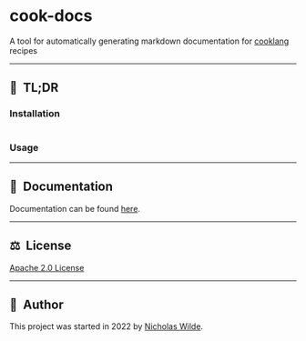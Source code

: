 # cook-docs
A tool for automatically generating markdown documentation for [cooklang][1] recipes

---

## :rocket:&nbsp; TL;DR

### Installation

```
```

### Usage

---

## :book:&nbsp; Documentation

Documentation can be found [here](http://nicholaswilde.io/cook-docs).

---

## ​:balance_scale:​&nbsp;​ License

​[​Apache 2.0 License​](./LICENSE)

---

## ​:pencil:​&nbsp;​ Author

​This project was started in 2022 by [​Nicholas Wilde​](https://github.com/nicholaswilde/).

[1]: https://cooklang.org/

